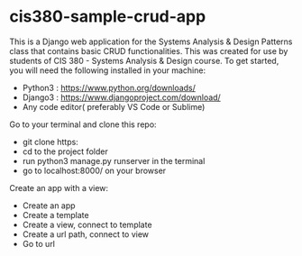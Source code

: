 # cis380-sample-crud-app
This is a Django web application for the Systems Analysis & Design Patterns class that contains basic CRUD functionalities. This was created for use by students of CIS 380 - Systems Analysis &amp; Design course.
To get started, you will need the following installed in your machine:
- Python3 : https://www.python.org/downloads/
- Django3 : https://www.djangoproject.com/download/
- Any code editor( preferably VS Code or Sublime)


Go to your terminal and clone this repo:

- git clone https:
- cd to the project folder
- run python3 manage.py runserver in the terminal
- go to localhost:8000/ on your browser

Create an app with a view:

- Create an app
- Create a template
- Create a view, connect to template
- Create a url path, connect to view
- Go to url 



